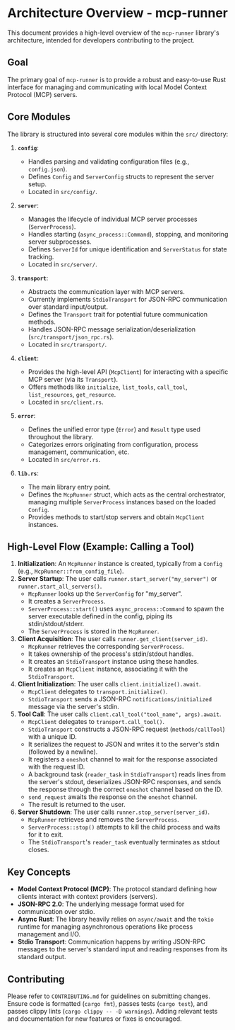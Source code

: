 # Architecture Overview - mcp-runner

This document provides a high-level overview of the `mcp-runner` library's architecture, intended for developers contributing to the project.

## Goal

The primary goal of `mcp-runner` is to provide a robust and easy-to-use Rust interface for managing and communicating with local Model Context Protocol (MCP) servers.

## Core Modules

The library is structured into several core modules within the `src/` directory:

1.  **`config`**:
    *   Handles parsing and validating configuration files (e.g., `config.json`).
    *   Defines `Config` and `ServerConfig` structs to represent the server setup.
    *   Located in `src/config/`.

2.  **`server`**:
    *   Manages the lifecycle of individual MCP server processes (`ServerProcess`).
    *   Handles starting (`async_process::Command`), stopping, and monitoring server subprocesses.
    *   Defines `ServerId` for unique identification and `ServerStatus` for state tracking.
    *   Located in `src/server/`.

3.  **`transport`**:
    *   Abstracts the communication layer with MCP servers.
    *   Currently implements `StdioTransport` for JSON-RPC communication over standard input/output.
    *   Defines the `Transport` trait for potential future communication methods.
    *   Handles JSON-RPC message serialization/deserialization (`src/transport/json_rpc.rs`).
    *   Located in `src/transport/`.

4.  **`client`**:
    *   Provides the high-level API (`McpClient`) for interacting with a specific MCP server (via its `Transport`).
    *   Offers methods like `initialize`, `list_tools`, `call_tool`, `list_resources`, `get_resource`.
    *   Located in `src/client.rs`.

5.  **`error`**:
    *   Defines the unified error type (`Error`) and `Result` type used throughout the library.
    *   Categorizes errors originating from configuration, process management, communication, etc.
    *   Located in `src/error.rs`.

6.  **`lib.rs`**:
    *   The main library entry point.
    *   Defines the `McpRunner` struct, which acts as the central orchestrator, managing multiple `ServerProcess` instances based on the loaded `Config`.
    *   Provides methods to start/stop servers and obtain `McpClient` instances.

## High-Level Flow (Example: Calling a Tool)

1.  **Initialization**: An `McpRunner` instance is created, typically from a `Config` (e.g., `McpRunner::from_config_file`).
2.  **Server Startup**: The user calls `runner.start_server("my_server")` or `runner.start_all_servers()`.
    *   `McpRunner` looks up the `ServerConfig` for "my_server".
    *   It creates a `ServerProcess`.
    *   `ServerProcess::start()` uses `async_process::Command` to spawn the server executable defined in the config, piping its stdin/stdout/stderr.
    *   The `ServerProcess` is stored in the `McpRunner`.
3.  **Client Acquisition**: The user calls `runner.get_client(server_id)`.
    *   `McpRunner` retrieves the corresponding `ServerProcess`.
    *   It takes ownership of the process's stdin/stdout handles.
    *   It creates an `StdioTransport` instance using these handles.
    *   It creates an `McpClient` instance, associating it with the `StdioTransport`.
4.  **Client Initialization**: The user calls `client.initialize().await`.
    *   `McpClient` delegates to `transport.initialize()`.
    *   `StdioTransport` sends a JSON-RPC `notifications/initialized` message via the server's stdin.
5.  **Tool Call**: The user calls `client.call_tool("tool_name", args).await`.
    *   `McpClient` delegates to `transport.call_tool()`.
    *   `StdioTransport` constructs a JSON-RPC request (`methods/callTool`) with a unique ID.
    *   It serializes the request to JSON and writes it to the server's stdin (followed by a newline).
    *   It registers a `oneshot` channel to wait for the response associated with the request ID.
    *   A background task (`reader_task` in `StdioTransport`) reads lines from the server's stdout, deserializes JSON-RPC responses, and sends the response through the correct `oneshot` channel based on the ID.
    *   `send_request` awaits the response on the `oneshot` channel.
    *   The result is returned to the user.
6.  **Server Shutdown**: The user calls `runner.stop_server(server_id)`.
    *   `McpRunner` retrieves and removes the `ServerProcess`.
    *   `ServerProcess::stop()` attempts to kill the child process and waits for it to exit.
    *   The `StdioTransport`'s `reader_task` eventually terminates as stdout closes.

## Key Concepts

*   **Model Context Protocol (MCP)**: The protocol standard defining how clients interact with context providers (servers).
*   **JSON-RPC 2.0**: The underlying message format used for communication over stdio.
*   **Async Rust**: The library heavily relies on `async/await` and the `tokio` runtime for managing asynchronous operations like process management and I/O.
*   **Stdio Transport**: Communication happens by writing JSON-RPC messages to the server's standard input and reading responses from its standard output.

## Contributing

Please refer to `CONTRIBUTING.md` for guidelines on submitting changes. Ensure code is formatted (`cargo fmt`), passes tests (`cargo test`), and passes clippy lints (`cargo clippy -- -D warnings`). Adding relevant tests and documentation for new features or fixes is encouraged.
